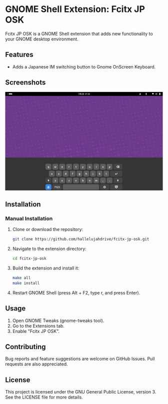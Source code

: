# GNOME Shell Extension: Fcitx JP OSK

Fcitx JP OSK is a GNOME Shell extension that adds new functionality to your GNOME desktop environment.

## Features

- Adds a Japanese IM switching button to Gnome OnScreen Keyboard.

## Screenshots

<img alt="screenshot" src="docs/screenshot.png" max-width="100%" width="640px"></img>

## Installation

### Manual Installation

1. Clone or download the repository:
   ```bash
   git clone https://github.com/hallelujahdrive/fcitx-jp-osk.git
   ```
1. Navigate to the extension directory:
   ```bash
   cd fcitx-jp-osk
   ```
1. Build the extension and install it:
   ```bash
   make all
   make install
   ```
1. Restart GNOME Shell (press Alt + F2, type r, and press Enter).

## Usage

1. Open GNOME Tweaks (gnome-tweaks tool).
1. Go to the Extensions tab.
1. Enable "Fcitx JP OSK".

## Contributing

Bug reports and feature suggestions are welcome on GitHub Issues. Pull requests are also appreciated.

## License

This project is licensed under the GNU General Public License,
version 3. See the LICENSE file for more details.
